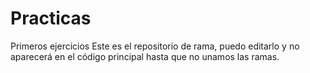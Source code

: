 # Practicas
Primeros ejercicios
Este es el repositorio de rama, puedo editarlo y no aparecerá en el código principal hasta que no unamos las ramas.
